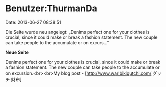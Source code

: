 Benutzer:ThurmanDa
==================

Date: 2013-06-27 08:38:51

Die Seite wurde neu angelegt: „Denims perfect one for your clothes is
crucial, since it could make or break a fashion statement. The new
couple can take people to the accumulate or on excurs..."

**Neue Seite**

<div>

Denims perfect one for your clothes is crucial, since it could make or
break a fashion statement. The new couple can take people to the
accumulate or on excursion.\<br\>\<br\>My blog post -
\[http://www.waribikigutchi.com/ グッチ 財布\]

</div>

